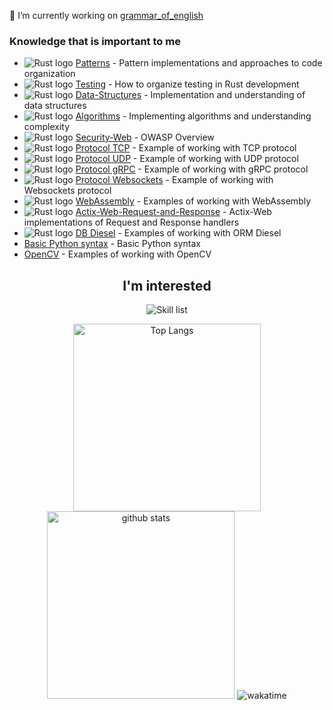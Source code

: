 🔭 I’m currently working on [grammar_of_english](https://github.com/Jekahome/grammar_of_english)

### Knowledge that is important to me
- ![Rust logo](https://www.rust-lang.org/logos/rust-logo-16x16-blk.png) [Patterns](https://github.com/Jekahome/Patterns) - Pattern implementations and approaches to code organization
- ![Rust logo](https://www.rust-lang.org/logos/rust-logo-16x16-blk.png) [Testing](https://github.com/Jekahome/Testing-in-Rust) - How to organize testing in Rust development
- ![Rust logo](https://www.rust-lang.org/logos/rust-logo-16x16-blk.png) [Data-Structures](https://github.com/Jekahome/Data-Structures) - Implementation and understanding of data structures
- ![Rust logo](https://www.rust-lang.org/logos/rust-logo-16x16-blk.png) [Algorithms](https://github.com/Jekahome/Algorithms) - Implementing algorithms and understanding complexity
- ![Rust logo](https://www.rust-lang.org/logos/rust-logo-16x16-blk.png) [Security-Web](https://github.com/Jekahome/Security-Web) - OWASP Overview
- ![Rust logo](https://www.rust-lang.org/logos/rust-logo-16x16-blk.png) [Protocol TCP](https://github.com/Jekahome/TCP_Rust_example) - Example of working with TCP protocol
- ![Rust logo](https://www.rust-lang.org/logos/rust-logo-16x16-blk.png) [Protocol UDP](https://github.com/Jekahome/UDP_Rust_example) - Example of working with UDP protocol
- ![Rust logo](https://www.rust-lang.org/logos/rust-logo-16x16-blk.png) [Protocol gRPC](https://github.com/Jekahome/gRPC_example) - Example of working with gRPC protocol
- ![Rust logo](https://www.rust-lang.org/logos/rust-logo-16x16-blk.png) [Protocol Websockets](https://github.com/Jekahome/Websockets_Rust_example) - Example of working with Websockets protocol
- ![Rust logo](https://www.rust-lang.org/logos/rust-logo-16x16-blk.png) [WebAssembly](https://github.com/Jekahome/WebAssembly_Example) - Examples of working with WebAssembly
- ![Rust logo](https://www.rust-lang.org/logos/rust-logo-16x16-blk.png) [Actix-Web-Request-and-Response](https://github.com/Jekahome/Actix-Web-Request-and-Response) - Actix-Web implementations of Request and Response handlers
- ![Rust logo](https://www.rust-lang.org/logos/rust-logo-16x16-blk.png) [DB Diesel](https://github.com/Jekahome/DB_Diesel_Actor_Actix_example) - Examples of working with ORM Diesel
- [Basic Python syntax](https://github.com/Jekahome/Python_Example) - Basic Python syntax
- [OpenCV](https://github.com/Jekahome/OpenCV_example) - Examples of working with OpenCV

  
<h2 align="center">I'm interested</h2>
<p align="center">
  <picture>
    <img alt="Skill list" src="https://skillicons.dev/icons?i=rust,actix,raspberrypi,arduino,bash,c,git,github,graphql,ai,js,linux,md,postgres,sqlite&perline=5">
  </picture>
</p>

 <p align="center"> 
  <img alt="Top Langs" height="300px" src="https://github-readme-stats.vercel.app/api/top-langs/?username=jekahome&layout=donut&show_icons=true&theme=onedark" />
  <img alt="github stats" height="300px" src="https://github-readme-stats.vercel.app/api?username=jekahome&theme=onedark&show_icons=true" />
  <img alt="wakatime" src="https://github-readme-stats.vercel.app/api/wakatime?username=jekahome&layout=compact&theme=onedark" />
</p>
 
<!--
**Jekahome/Jekahome** is a ✨ _special_ ✨ repository because its `README.md` (this file) appears on your GitHub profile.

Here are some ideas to get you started:

- 🔭 I’m currently working on ...
- 🌱 I’m currently learning ...
- 👯 I’m looking to collaborate on ...
- 🤔 I’m looking for help with ...
- 💬 Ask me about ...
- 📫 How to reach me: ...
- 😄 Pronouns: ...
- ⚡ Fun fact: ...

https://github.com/tandpfun/skill-icons/blob/main/readme.md#icons-list
-->
